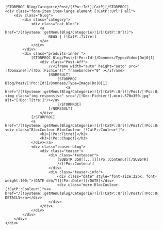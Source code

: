 	[STORPROC Blog/Categorie/Post/[!Po::Id!]|CatP][/STORPROC]
	<div class="fone-item item-large element [!CatP::Url!] all">
		<div class="blog">
			<div class="category">
				<div class="cat-bloc">
					<a href="/[!Systeme::getMenu(Blog/Categorie)!]/[!CatP::Url!]">
						NEWS | [!CatP::Titre!] 
					</a>
				</div>
			</div>
			<div class="produits-inner ">
				[STORPROC Blog/Post/[!Po::Id!]/Donnees/Type=Video|Do|0|1]
					<div class="Post-Aff">
						//<iframe width="auto" height="auto" src="[!Domaine!]/[!Do::Fichier!]" frameborder="0" ></iframe>
						[NORESULT]
							[STORPROC Blog/Post/[!Po::Id!]/Donnees/Type=Image|Do|0|1]
								<a href="/[!Systeme::getMenu(Blog/Categorie)!]/[!CatP::Url!]/Post/[!Po::Url!]"><img class="img-responsive" src="/[!Do::Fichier!].mini.570x350.jpg" alt="[!Do::Titre!]"/></a>
							[/STORPROC]
						[/NORESULT]
					</div>
				[/STORPROC]
				<a href="/[!Systeme::getMenu(Blog/Categorie)!]/[!CatP::Url!]/Post/[!Po::Url!]"><div class="BlocCouleur BlocCouleur-[!CatP::Couleur!]">
					<h2>[!Po::Titre!]</h2>
					<h3>[!Po::Chapo!]</h3>
				</div></a>
				<div class="teaser-blog">
					<div class="teaser">
						<div class="texteaser"> 
							[SUBSTR 350|[...]][!Po::Contenu!][/SUBSTR]
							//[!Po::Contenu!]
						</div>
						<div class="teaser-info">
							<div class="date" style="font-size:22px; font-weight:100;">[DATE d/m/Y][!Po::Date!][/DATE]</div>
							<div class="more-BlocCouleur-[!CatP::Couleur!]"><a href="/[!Systeme::getMenu(Blog/Categorie)!]/[!CatP::Url!]/Post/[!Po::Url!]">MORE DETAILS</a></div>
						</div>
					</div>
				</div>
			</div>
		</div>
	</div>
